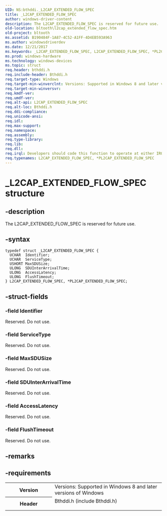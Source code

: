 ```yaml
---
UID: NS:bthddi._L2CAP_EXTENDED_FLOW_SPEC
title: _L2CAP_EXTENDED_FLOW_SPEC
author: windows-driver-content
description: The L2CAP_EXTENDED_FLOW_SPEC is reserved for future use.
old-location: bltooth\l2cap_extended_flow_spec.htm
old-project: bltooth
ms.assetid: B190484F-1A87-4C52-A1FF-4D4EB593A963
ms.author: windowsdriverdev
ms.date: 12/21/2017
ms.keywords: _L2CAP_EXTENDED_FLOW_SPEC, L2CAP_EXTENDED_FLOW_SPEC, *PL2CAP_EXTENDED_FLOW_SPEC
ms.prod: windows-hardware
ms.technology: windows-devices
ms.topic: struct
req.header: bthddi.h
req.include-header: Bthddi.h
req.target-type: Windows
req.target-min-winverclnt: Versions: Supported in Windows 8 and later versions of Windows
req.target-min-winversvr: 
req.kmdf-ver: 
req.umdf-ver: 
req.alt-api: L2CAP_EXTENDED_FLOW_SPEC
req.alt-loc: Bthddi.h
req.ddi-compliance: 
req.unicode-ansi: 
req.idl: 
req.max-support: 
req.namespace: 
req.assembly: 
req.type-library: 
req.lib: 
req.dll: 
req.irql: Developers should code this function to operate at either IRQL = DISPATCH_LEVEL (if the callback   function does not access paged memory), or IRQL = PASSIVE_LEVEL (if the callback function must access   paged memory)
req.typenames: L2CAP_EXTENDED_FLOW_SPEC, *PL2CAP_EXTENDED_FLOW_SPEC
---
```


# _L2CAP_EXTENDED_FLOW_SPEC structure



## -description
The L2CAP_EXTENDED_FLOW_SPEC is reserved for future use.



## -syntax

````
typedef struct _L2CAP_EXTENDED_FLOW_SPEC {
  UCHAR  Identifier;
  UCHAR  ServiceType;
  USHORT MaxSDUSize;
  ULONG  SDUInterArrivalTime;
  ULONG  AccessLatency;
  ULONG  FlushTimeout;
} L2CAP_EXTENDED_FLOW_SPEC, *PL2CAP_EXTENDED_FLOW_SPEC;
````


## -struct-fields

### -field Identifier

Reserved. Do not use.


### -field ServiceType

Reserved. Do not use.


### -field MaxSDUSize

Reserved. Do not use.


### -field SDUInterArrivalTime

Reserved. Do not use.


### -field AccessLatency

Reserved. Do not use.


### -field FlushTimeout

Reserved. Do not use.


## -remarks


## -requirements
<table>
<tr>
<th width="30%">
Version

</th>
<td width="70%">
Versions: Supported in Windows 8 and later versions of Windows

</td>
</tr>
<tr>
<th width="30%">
Header

</th>
<td width="70%">
<dl>
<dt>Bthddi.h (include Bthddi.h)</dt>
</dl>
</td>
</tr>
</table>